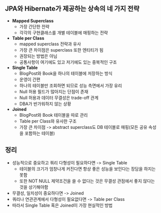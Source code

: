 ## JPA와 Hibernate가 제공하는 상속의 네 가지 전략
- **Mapped Superclass**
  - 가장 간단한 전략
  - 각각의 구현클래스를 개별 테이블에 매핑하는 전략
- **Table per Class**
  - mapped superclass 전략과 유사
  - 가장 큰 차이점은 superclass 또한 엔티티가 됨
  - 권장되는 방법은 아님
  - 공통사항이 여기에도 있고 저기에도 있는 중복적인 구조
- **Single Table**
  - BlogPost와 Book을 하나의 테이블에 저장하는 방식
  - 운영이 간편
  - 하나의 테이블만 조회하면 되므로 성능 측면에서 가장 유리
  - Null 허용 필드가 많아지는 단점이 존재
  - Null 허용과 데이터 무결성은 trade-off 관계
  - DBA가 반가워하지 않는 상황 
- **Joined**
  - BlogPost와 Book 테이블을 따로 관리
  - Table per Class와 유사한 구조
  - 가장 큰 차이점 -> abstract superclass도 DB 테이블로 매핑(모든 공유 속성을 포함하는 테이블)
  

## 정리
- 성능적으로 중요하고 쿼리 다형성이 필요하다면 -> Single Table
  - 테이블의 크기가 엄창나게 커진다면 항상 좋은 성능을 보인다는 장담을 하지는 못함
  - 또한 NOT NULL 제약조건을 쓸 수 없다는 것은 무결성 관점에서 좋지 않다는 것을 상기해야함
- 무결성, 일치성이 중요하다면 -> Joined
- 쿼리나 연관관계에서 다형성이 필요없다면 -> Table per Class
- 따라서 Single Table 혹은 Joined이 가장 현실적인 방법
